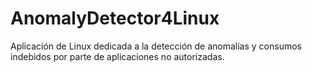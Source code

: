 # AnomalyDetector4Linux
Aplicación de Linux dedicada a la detección de anomalías y consumos indebidos por parte de aplicaciones no autorizadas.
